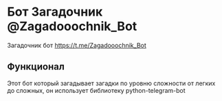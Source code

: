 # Бот Загадочник @Zagadooochnik_Bot
Загадочник бот https://t.me/Zagadooochnik_Bot
## Функционал
Этот бот который загадывает загадки по уровню сложности от легких до сложных, он использует библиотеку python-telegram-bot 
